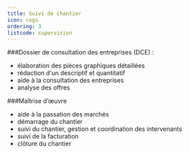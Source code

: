 ```yaml
---
title: Suivi de chantier
icon: cogs
ordering: 3
listcode: supervision
---
```


###Dossier de consultation des entreprises (DCE) :
* élaboration des pièces graphiques détaillées
* rédaction d'un descriptif et quantitatif
* aide à la consultation des entreprises
* analyse des offres

###Maîtrise d’œuvre
* aide à la passation des marchés
* démarrage du chantier
* suivi du chantier, gestion et coordination des intervenants
* suivi de la facturation
* clôture du chantier 
